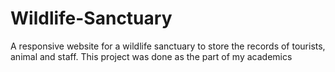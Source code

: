# Wildlife-Sanctuary
A responsive website for a wildlife sanctuary to store the records of tourists, animal and staff.
This project was done as the part of my academics
